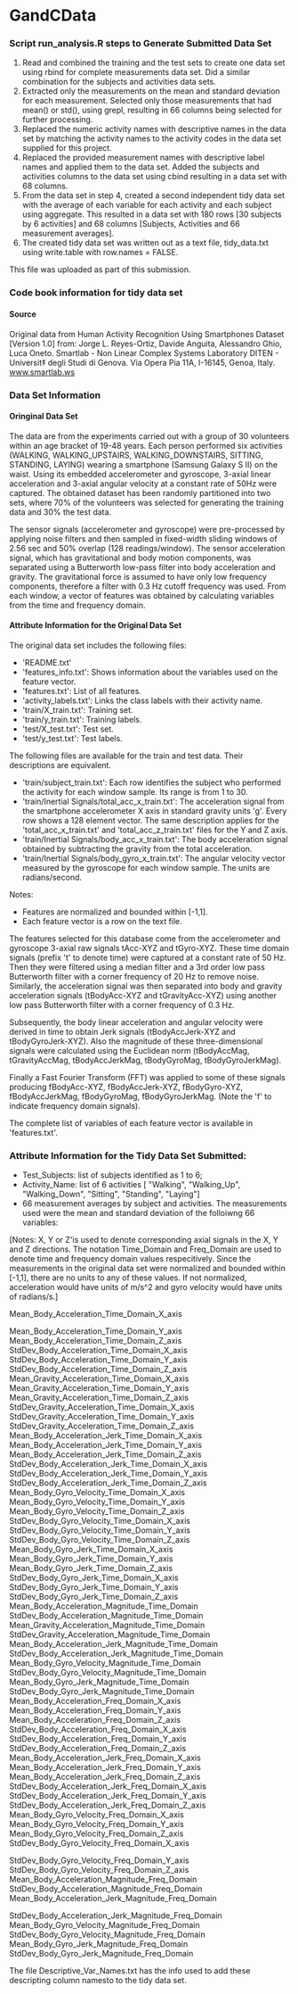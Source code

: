 # GandCData
### Script run_analysis.R steps to Generate Submitted Data Set

1.	Read and combined the training and the test sets to create one data set using rbind for complete measurements data set. Did a similar combination for the subjects and activities data sets.
2.	Extracted only the measurements on the mean and standard deviation for each measurement. Selected only those measurements that had mean() or std(), using grepl, resulting in 66 columns being selected for further processing.
3.	Replaced the numeric activity names with descriptive names in the data set by matching the activity names to the activity codes in the data set supplied for this project.
4.	Replaced the provided measurement names with descriptive label names and applied them to the data set. Added the subjects and activities columns to the data set using cbind resulting in a data set with 68 columns.
5.	From the data set in step 4, created a second  independent tidy data set with the average of each variable for each activity and each subject using aggregate. This resulted in a data set with 180 rows [30 subjects by 6 activities] and 68 columns [Subjects, Activities and 66 measurement averages].
6.	The created tidy data set was written out as a text file, tidy_data.txt using write.table with row.names = FALSE.

This file was uploaded as part of this submission.

### Code book information for tidy data set

#### Source

Original data from Human Activity Recognition Using Smartphones Dataset [Version 1.0] from:
Jorge L. Reyes-Ortiz, Davide Anguita, Alessandro Ghio, Luca Oneto.
Smartlab - Non Linear Complex Systems Laboratory
DITEN - Universit‡ degli Studi di Genova.
Via Opera Pia 11A, I-16145, Genoa, Italy.
www.smartlab.ws

### Data Set Information

#### Oringinal Data Set

The data are from the experiments carried out with a group of 30 volunteers within an age bracket of 19-48 years. Each person performed six activities (WALKING, WALKING_UPSTAIRS, WALKING_DOWNSTAIRS, SITTING, STANDING, LAYING) wearing a smartphone (Samsung Galaxy S II) on the waist. Using its embedded accelerometer and gyroscope, 3-axial linear acceleration and 3-axial angular velocity at a constant rate of 50Hz were captured. The obtained dataset has been randomly partitioned into two sets, where 70% of the volunteers was selected for generating the training data and 30% the test data. 

The sensor signals (accelerometer and gyroscope) were pre-processed by applying noise filters and then sampled in fixed-width sliding windows of 2.56 sec and 50% overlap (128 readings/window). The sensor acceleration signal, which has gravitational and body motion components, was separated using a Butterworth low-pass filter into body acceleration and gravity. The gravitational force is assumed to have only low frequency components, therefore a filter with 0.3 Hz cutoff frequency was used. From each window, a vector of features was obtained by calculating variables from the time and frequency domain. 

#### Attribute Information for the Original Data Set

The original data set includes the following files:
- 'README.txt'
- 'features_info.txt': Shows information about the variables used on the feature vector.
- 'features.txt': List of all features.
- 'activity_labels.txt': Links the class labels with their activity name.
- 'train/X_train.txt': Training set.
- 'train/y_train.txt': Training labels.
- 'test/X_test.txt': Test set.
- 'test/y_test.txt': Test labels.

The following files are available for the train and test data. Their descriptions are equivalent. 
- 'train/subject_train.txt': Each row identifies the subject who performed the activity for each window sample. Its range is from 1 to 30. 
- 'train/Inertial Signals/total_acc_x_train.txt': The acceleration signal from the smartphone accelerometer X axis in standard gravity units 'g'. Every row shows a 128 element vector. The same description applies for the 'total_acc_x_train.txt' and 'total_acc_z_train.txt' files for the Y and Z axis. 
- 'train/Inertial Signals/body_acc_x_train.txt': The body acceleration signal obtained by subtracting the gravity from the total acceleration. 
- 'train/Inertial Signals/body_gyro_x_train.txt': The angular velocity vector measured by the gyroscope for each window sample. The units are radians/second. 

Notes: 
- Features are normalized and bounded within [-1,1].
- Each feature vector is a row on the text file.

The features selected for this database come from the accelerometer and gyroscope 3-axial raw signals tAcc-XYZ and tGyro-XYZ. These time domain signals (prefix 't' to denote time) were captured at a constant rate of 50 Hz. Then they were filtered using a median filter and a 3rd order low pass Butterworth filter with a corner frequency of 20 Hz to remove noise. Similarly, the acceleration signal was then separated into body and gravity acceleration signals (tBodyAcc-XYZ and tGravityAcc-XYZ) using another low pass Butterworth filter with a corner frequency of 0.3 Hz. 

Subsequently, the body linear acceleration and angular velocity were derived in time to obtain Jerk signals (tBodyAccJerk-XYZ and tBodyGyroJerk-XYZ). Also the magnitude of these three-dimensional signals were calculated using the Euclidean norm (tBodyAccMag, tGravityAccMag, tBodyAccJerkMag, tBodyGyroMag, tBodyGyroJerkMag). 

Finally a Fast Fourier Transform (FFT) was applied to some of these signals producing fBodyAcc-XYZ, fBodyAccJerk-XYZ, fBodyGyro-XYZ, fBodyAccJerkMag, fBodyGyroMag, fBodyGyroJerkMag. (Note the 'f' to indicate frequency domain signals). 

The complete list of variables of each feature vector is available in 'features.txt'.

### Attribute Information for the Tidy Data Set Submitted:

- Test_Subjects: list of subjects identified as 1 to 6;
- Activity_Name: list of 6 activities [ "Walking", "Walking_Up", "Walking_Down", "Sitting", "Standing", "Laying"]
-  66 measurement averages by subject and activities. The measurements used were the mean and standard deviation of the folloiwng 66 variables: 

[Notes:
X, Y or Z'is used to denote corresponding axial signals in the X, Y and Z directions. 
The notation Time_Domain and Freq_Domain are used to denote time and frequency domain values respecitively.
Since the measurements in the original data set were normalized and bounded within [-1,1], there are no units to any of these values. If not normalized, acceleration would have units of m/s^2 and gyro velocity would have units of radians/s.]

Mean_Body_Acceleration_Time_Domain_X_axis

Mean_Body_Acceleration_Time_Domain_Y_axis
Mean_Body_Acceleration_Time_Domain_Z_axis
StdDev_Body_Acceleration_Time_Domain_X_axis
StdDev_Body_Acceleration_Time_Domain_Y_axis
StdDev_Body_Acceleration_Time_Domain_Z_axis
Mean_Gravity_Acceleration_Time_Domain_X_axis
Mean_Gravity_Acceleration_Time_Domain_Y_axis
Mean_Gravity_Acceleration_Time_Domain_Z_axis
StdDev_Gravity_Acceleration_Time_Domain_X_axis
StdDev_Gravity_Acceleration_Time_Domain_Y_axis
StdDev_Gravity_Acceleration_Time_Domain_Z_axis
Mean_Body_Acceleration_Jerk_Time_Domain_X_axis
Mean_Body_Acceleration_Jerk_Time_Domain_Y_axis
Mean_Body_Acceleration_Jerk_Time_Domain_Z_axis
StdDev_Body_Acceleration_Jerk_Time_Domain_X_axis
StdDev_Body_Acceleration_Jerk_Time_Domain_Y_axis
StdDev_Body_Acceleration_Jerk_Time_Domain_Z_axis
Mean_Body_Gyro_Velocity_Time_Domain_X_axis
Mean_Body_Gyro_Velocity_Time_Domain_Y_axis
Mean_Body_Gyro_Velocity_Time_Domain_Z_axis
StdDev_Body_Gyro_Velocity_Time_Domain_X_axis
StdDev_Body_Gyro_Velocity_Time_Domain_Y_axis
StdDev_Body_Gyro_Velocity_Time_Domain_Z_axis
Mean_Body_Gyro_Jerk_Time_Domain_X_axis
Mean_Body_Gyro_Jerk_Time_Domain_Y_axis
Mean_Body_Gyro_Jerk_Time_Domain_Z_axis
StdDev_Body_Gyro_Jerk_Time_Domain_X_axis
StdDev_Body_Gyro_Jerk_Time_Domain_Y_axis
StdDev_Body_Gyro_Jerk_Time_Domain_Z_axis
Mean_Body_Acceleration_Magnitude_Time_Domain
StdDev_Body_Acceleration_Magnitude_Time_Domain
Mean_Gravity_Acceleration_Magnitude_Time_Domain
StdDev_Gravity_Acceleration_Magnitude_Time_Domain
Mean_Body_Acceleration_Jerk_Magnitude_Time_Domain
StdDev_Body_Acceleration_Jerk_Magnitude_Time_Domain
Mean_Body_Gyro_Velocity_Magnitude_Time_Domain
StdDev_Body_Gyro_Velocity_Magnitude_Time_Domain
Mean_Body_Gyro_Jerk_Magnitude_Time_Domain
StdDev_Body_Gyro_Jerk_Magnitude_Time_Domain
Mean_Body_Acceleration_Freq_Domain_X_axis
Mean_Body_Acceleration_Freq_Domain_Y_axis
Mean_Body_Acceleration_Freq_Domain_Z_axis
StdDev_Body_Acceleration_Freq_Domain_X_axis
StdDev_Body_Acceleration_Freq_Domain_Y_axis
StdDev_Body_Acceleration_Freq_Domain_Z_axis
Mean_Body_Acceleration_Jerk_Freq_Domain_X_axis
Mean_Body_Acceleration_Jerk_Freq_Domain_Y_axis
Mean_Body_Acceleration_Jerk_Freq_Domain_Z_axis
StdDev_Body_Acceleration_Jerk_Freq_Domain_X_axis
StdDev_Body_Acceleration_Jerk_Freq_Domain_Y_axis
StdDev_Body_Acceleration_Jerk_Freq_Domain_Z_axis
Mean_Body_Gyro_Velocity_Freq_Domain_X_axis
Mean_Body_Gyro_Velocity_Freq_Domain_Y_axis
Mean_Body_Gyro_Velocity_Freq_Domain_Z_axis
StdDev_Body_Gyro_Velocity_Freq_Domain_X_axis

StdDev_Body_Gyro_Velocity_Freq_Domain_Y_axis
StdDev_Body_Gyro_Velocity_Freq_Domain_Z_axis
Mean_Body_Acceleration_Magnitude_Freq_Domain
StdDev_Body_Acceleration_Magnitude_Freq_Domain
Mean_Body_Acceleration_Jerk_Magnitude_Freq_Domain

StdDev_Body_Acceleration_Jerk_Magnitude_Freq_Domain
Mean_Body_Gyro_Velocity_Magnitude_Freq_Domain
StdDev_Body_Gyro_Velocity_Magnitude_Freq_Domain
Mean_Body_Gyro_Jerk_Magnitude_Freq_Domain
StdDev_Body_Gyro_Jerk_Magnitude_Freq_Domain

The file Descriptive_Var_Names.txt has the info used to add these descripting column namesto to the tidy data set.
